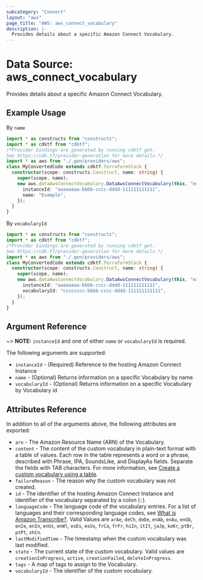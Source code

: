 ```yaml
---
subcategory: "Connect"
layout: "aws"
page_title: "AWS: aws_connect_vocabulary"
description: |-
  Provides details about a specific Amazon Connect Vocabulary.
---
```


# Data Source: aws_connect_vocabulary

Provides details about a specific Amazon Connect Vocabulary.

## Example Usage

By `name`

```typescript
import * as constructs from "constructs";
import * as cdktf from "cdktf";
/*Provider bindings are generated by running cdktf get.
See https://cdk.tf/provider-generation for more details.*/
import * as aws from "./.gen/providers/aws";
class MyConvertedCode extends cdktf.TerraformStack {
  constructor(scope: constructs.Construct, name: string) {
    super(scope, name);
    new aws.dataAwsConnectVocabulary.DataAwsConnectVocabulary(this, "example", {
      instanceId: "aaaaaaaa-bbbb-cccc-dddd-111111111111",
      name: "Example",
    });
  }
}

```

By `vocabularyId`

```typescript
import * as constructs from "constructs";
import * as cdktf from "cdktf";
/*Provider bindings are generated by running cdktf get.
See https://cdk.tf/provider-generation for more details.*/
import * as aws from "./.gen/providers/aws";
class MyConvertedCode extends cdktf.TerraformStack {
  constructor(scope: constructs.Construct, name: string) {
    super(scope, name);
    new aws.dataAwsConnectVocabulary.DataAwsConnectVocabulary(this, "example", {
      instanceId: "aaaaaaaa-bbbb-cccc-dddd-111111111111",
      vocabularyId: "cccccccc-bbbb-cccc-dddd-111111111111",
    });
  }
}

```

## Argument Reference

~> **NOTE:** `instanceId` and one of either `name` or `vocabularyId` is required.

The following arguments are supported:

* `instanceId` - (Required) Reference to the hosting Amazon Connect Instance
* `name` - (Optional) Returns information on a specific Vocabulary by name
* `vocabularyId` - (Optional) Returns information on a specific Vocabulary by Vocabulary id

## Attributes Reference

In addition to all of the arguments above, the following attributes are exported:

* `arn` - The Amazon Resource Name (ARN) of the Vocabulary.
* `content` - The content of the custom vocabulary in plain-text format with a table of values. Each row in the table represents a word or a phrase, described with Phrase, IPA, SoundsLike, and DisplayAs fields. Separate the fields with TAB characters. For more information, see [Create a custom vocabulary using a table](https://docs.aws.amazon.com/transcribe/latest/dg/custom-vocabulary.html#create-vocabulary-table).
* `failureReason` - The reason why the custom vocabulary was not created.
* `id` - The identifier of the hosting Amazon Connect Instance and identifier of the vocabulary
separated by a colon (`:`).
* `languageCode` - The language code of the vocabulary entries. For a list of languages and their corresponding language codes, see [What is Amazon Transcribe?](https://docs.aws.amazon.com/transcribe/latest/dg/transcribe-whatis.html). Valid Values are `arAe`, `deCh`, `deDe`, `enAb`, `enAu`, `enGb`, `enIe`, `enIn`, `enUs`, `enWl`, `esEs`, `esUs`, `frCa`, `frFr`, `hiIn`, `itIt`, `jaJp`, `koKr`, `ptBr`, `ptPt`, `zhCn`.
* `lastModifiedTime` - The timestamp when the custom vocabulary was last modified.
* `state` - The current state of the custom vocabulary. Valid values are `creationInProgress`, `active`, `creationFailed`, `deleteInProgress`.
* `tags` - A map of tags to assign to the Vocabulary.
* `vocabularyId` - The identifier of the custom vocabulary.

<!-- cache-key: cdktf-0.17.0-pre.15 input-bb741a502ad47c5c9f5aad61c7913a0802a9b98ffaaf28c9aec3268e5ccdd81b -->